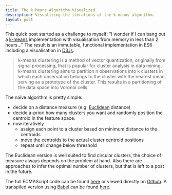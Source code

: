 ```yaml
---
title: The k-Means Algorithm Visualized
description: Visualizing the iterations of the k-means algorithm.
layout: post
---
```


This quick post started as a challenge to myself: "I wonder if I can bang out a
[k-means](https://en.wikipedia.org/wiki/K-means_clustering) implementation with
visualisation from memory in less than 2 hours..." The result is an immutable,
functional implementation in ES6 including a visualisation in
[D3.js](https://d3js.org).

> k-means clustering is a method of vector quantization, originally from signal
> processing, that is popular for cluster analysis in data mining. k-means
> clustering aims to partition n observations into k clusters in which each
> observation belongs to the cluster with the nearest mean, serving as a
> prototype of the cluster. This results in a partitioning of the data space into
> Voronoi cells.

The naïve algorithm is pretty simple:

* decide on a distance measure (e.g.
  [Euclidean](https://en.wikipedia.org/wiki/Euclidean_distance) distance)
* decide a-priori how many clusters you want and randomly position the centroid
  in the feature space.
* now iteratively
  * assign each point to a cluster based on minimum distance to the centroids
  * move the centroids to the actual cluster centroid positions
  * repeat until change below threshold

The Euclidean version is well suited to find circular clusters, the choice of
measure always depends on the problem at hand. Also there are approaches to 
infer the optimal number of clusters, but that is left to a post in the future.

The full ECMAScript code can be found
[here](/assets/2016/01/kmeans.es) or viewed directly on
[Github](https://github.com/chjdev/chjdev.github.io/tree/master/assets/2016/01/kmeans.es).
A transpiled version using [Babel](https://babeljs.io) can be found
[here](/assets/2016/01/kmeans.js).

<!-- rendering code -->
<div id="k-means" class="bg-image" style="text-align:center;"></div>
<script src="//d3js.org/d3.v3.min.js"></script>
<script src="/assets/2016/01/kmeans.js"></script>

